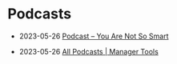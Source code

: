 # Podcasts

- 2023-05-26 [Podcast – You Are Not So Smart](https://youarenotsosmart.com/podcast/)

- 2023-05-26 [All Podcasts | Manager Tools](https://www.manager-tools.com/all-podcasts#)